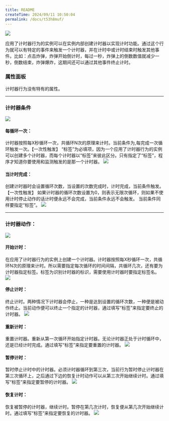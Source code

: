 ```yaml
---
title: README
createTime: 2024/09/11 10:50:04
permalink: /docs/t53h8muf/
---
```

![](564d7f35a9df8.png)

应用了计时器行为的实例可以在实例内部创建计时器以实现计时功能。通过这个行为就可以有特定的事件来触发一个计时器，并在计时中或计时结束时触发其他事件。比如：点击炸弹，炸弹开始倒计时，每过一秒，炸弹上的倒数数值就减少一秒，倒数结束，炸弹爆炸，这期间还可以通过其他事件终止计时。

### 属性面板
计时器行为没有特有的属性。

------------

### 计时器条件
![](5636c2efe445f.png)
#### 每循环一次：
计时器按照每X秒循环一次，共循环N次的原理来计时。当前条件为,每完成一次循环触发一次。【一次性触发】
“标签”为必填项，因为一个应用了计时器行为的实例可以创建多个计时器，而每个计时器以“标签”来彼此区分。只有指定了“标签”，程序才知道你要使用和监测触发的是那一个计时器。
![](5636c2f00844a.png)
#### 当计时完成：
创建计时器时会设置循环次数，当设置的次数完成时，计时完成，当前条件触发。【一次性触发】
如果计时器的循环次数设置为0，则表示无限次循环，则如果不使用计时停止动作的话计时便永远不会完成，当前条件永远不会触发。
当前条件同样要指定“标签”。
![](5636c2efeee90.png)

------------

### 计时器动作：
![](5636c2ef6c451.png)
#### 开始计时：
在应用了计时器行为的实例上创建一个计时器。计时器按照每X秒循环一次，共循环N次的原理来计时。所以需要指定每次循环的时间间隔，共循环几次，还有要为计时器指定标签。标签为识别计时器的标识，需要使用计时器时要指定标签名。
![](5636c2ef8fa12.png)
#### 停止计时：
终止计时。两种情况下计时器会停止，一种是达到设置的循环次数，一种便是被动作终止。当前动作便可以终止一个指定的计时器，通过填写“标签”来指定要终止的计时器。
![](5636c2ef9b078.png)
#### 重新计时：
重置计时器。重新从第一次循环开始指定计时器。无论计时器正处于计时循环中，还是已经计时完成。通过填写“标签”来指定要重置的计时器。
![](5636c2efd15f0.png)
#### 暂停计时：
暂时停止计时中的计时器。必须计时器循环到第三次，当前行为暂时停止计时器在第三次循环上，之后通过下边的恢复计时动作可以从第三次开始继续计时。通过填写“标签”来指定要暂停的计时器。
![](5636c2efb933a.png)
#### 恢复计时：
恢复被暂停的计时器，继续计时。暂停在第几次计时，恢复便从第几次开始继续计时。通过填写“标签”来指定要恢复的计时器。
![](5636c2ef841e0.png)